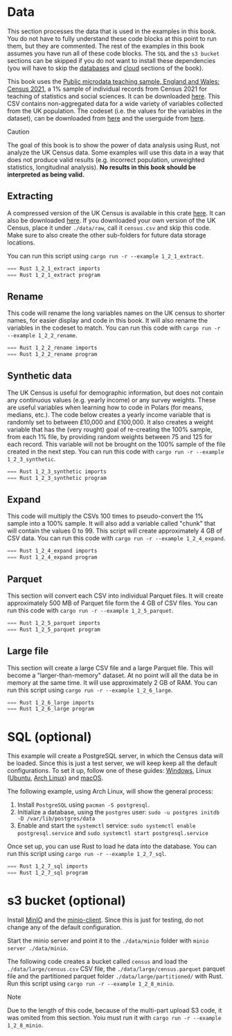 
# Data

This section processes the data that is used in the examples in this book. You do not have to fully understand these code blocks at this point to run them, but they are commented. The rest of the examples in this book assumes you have run all of these code blocks. The `SQL` and the `s3 bucket` sections can be skipped if you do not want to install these dependencies (you will have to skip the [databases](../2_data/4_databases.md) and [cloud](../2_data/5_cloud.md) sections of the book).

This book uses the [Public microdata teaching sample, England and Wales: Census 2021](https://www.ons.gov.uk/releases/publicmicrodatateachingsampleenglandandwalescensus2021), a 1% sample of individual records from Census 2021 for teaching of statistics and social sciences. It can be downloaded [here](https://www.ons.gov.uk/peoplepopulationandcommunity/populationandmigration/populationestimates/datasets/publicmicrodatateachingsampleenglandandwalescensus2021). This CSV contains non-aggregated data for a wide variety of variables collected from the UK population. The codeset (i.e. the values for the variables in the dataset), can be downloaded from [here](https://www.ons.gov.uk/peoplepopulationandcommunity/populationandmigration/populationestimates/datasets/microdatasamplecodescensus2021) and the userguide from [here](https://www.ons.gov.uk/peoplepopulationandcommunity/populationandmigration/populationestimates/methodologies/userguidetocensus2021microdatasamplesenglandandwales).

> [!CAUTION]
> The goal of this book is to show the power of data analysis using Rust, not analyze the UK Census data. Some examples will use this data in a way that does not produce valid results (e.g. incorrect population, unweighted statistics, longitudinal analysis). **No results in this book should be interpreted as being valid.**

## Extracting

A compressed version of the UK Census is available in this crate [here](https://github.com/EricFecteau/rust-data-analysis/tree/main/zip). It can also be downloaded [here](https://www.ons.gov.uk/peoplepopulationandcommunity/populationandmigration/populationestimates/datasets/publicmicrodatateachingsampleenglandandwalescensus2021). If you downloaded your own version of the UK Census, place it under `./data/raw`, call it `census.csv` and skip this code. Make sure to also create the other sub-folders for future data storage locations.

You can run this script using `cargo run -r --example 1_2_1_extract`.

```rust
=== Rust 1_2_1_extract imports
=== Rust 1_2_1_extract program
```

## Rename

This code will rename the long variables names on the UK census to shorter names, for easier display and code in this book. It will also rename the variables in the codeset to match. You can run this code with `cargo run -r --example 1_2_2_rename`. 


```rust
=== Rust 1_2_2_rename imports
=== Rust 1_2_2_rename program
```

## Synthetic data

The UK Census is useful for demographic information, but does not contain any continuous values (e.g. yearly income) or any survey weights. These are useful variables when learning how to code in Polars (for means, medians, etc.). The code below creates a yearly income variable that is randomly set to between £10,000 and £100,000. It also creates a weight variable that has the (very rought) goal of re-creating the 100% sample, from each 1% file, by providing random weights between 75 and 125 for each record. This variable will not be brought on the 100% sample of the file created in the next step. You can run this code with `cargo run -r --example 1_2_3_synthetic`. 


```rust
=== Rust 1_2_3_synthetic imports
=== Rust 1_2_3_synthetic program
```

## Expand

This code will multiply the CSVs 100 times to pseudo-convert the 1% sample into a 100% sample. It will also add a variable called "chunk" that will contain the values 0 to 99. This script will create approximately 4 GB of CSV data. You can run this code with `cargo run -r --example 1_2_4_expand`. 

```rust
=== Rust 1_2_4_expand imports
=== Rust 1_2_4_expand program
```

## Parquet

This section will convert each CSV into individual Parquet files. It will create approximately 500 MB of Parquet file form the 4 GB of CSV files. You can run this code with `cargo run -r --example 1_2_5_parquet`.

```rust
=== Rust 1_2_5_parquet imports
=== Rust 1_2_5_parquet program
```

## Large file

This section will create a large CSV file and a large Parquet file. This will become a "larger-than-memory" dataset. At no point will all the data be in memory at the same time. It will use approximately 2 GB of RAM. You can run this script using `cargo run -r --example 1_2_6_large`. 

```rust
=== Rust 1_2_6_large imports
=== Rust 1_2_6_large program
```

# SQL (optional)

This example will create a PostgreSQL server, in which the Census data will be loaded. Since this is just a test server, we will keep keep all the default configurations. To set it up, follow one of these guides: [Windows](https://neon.tech/postgresql/postgresql-getting-started/install-postgresql), Linux ([Ubuntu](https://neon.tech/postgresql/postgresql-getting-started/install-postgresql-linux), [Arch Linux](https://wiki.archlinux.org/title/PostgreSQL#Require_password_for_login)) and [macOS](https://neon.tech/postgresql/postgresql-getting-started/install-postgresql-macos).

The following example, using Arch Linux, will show the general process:

1) Install `PostgreSQL` using `pacman -S postgresql`.
2) Initialize a database, using the `postgres` user: `sudo -u postgres initdb -D /var/lib/postgres/data`
3) Enable and start the `systemctl` service: `sudo systemctl enable postgresql.service` and `sudo systemctl start postgresql.service`

Once set up, you can use Rust to load he data into the database. You can run this script using `cargo run -r --example 1_2_7_sql`.

```Rust
=== Rust 1_2_7_sql imports
=== Rust 1_2_7_sql program
```

# s3 bucket (optional)

Install [MinIO](https://github.com/minio/minio) and the [minio-client](https://min.io/docs/minio/linux/reference/minio-mc.html). Since this is just for testing, do not change any of the default configuration.

Start the minio server and point it to the `./data/minio` folder with `minio server ./data/minio`.

The following code creates a bucket called `census` and load the `./data/large/census.csv` CSV file, the `./data/large/census.parquet` parquet file and the partitioned parquet folder `./data/large/partitioned/` with Rust. Run this script using `cargo run -r --example 1_2_8_minio`.

> [!NOTE]
> Due to the length of this code, because of the multi-part upload S3 code, it was omited from this section. Yoiu must run it with `cargo run -r --example 1_2_8_minio`.